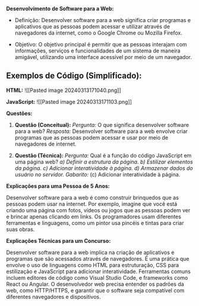**Desenvolvimento de Software para a Web:**


* Definição: Desenvolver software para a web significa criar programas e aplicativos que as pessoas podem acessar e utilizar através de navegadores da internet, como o Google Chrome ou Mozilla Firefox.

* Objetivo: O objetivo principal é permitir que as pessoas interajam com informações, serviços e funcionalidades de um sistema de maneira amigável, utilizando uma interface acessível por meio de um navegador.

## Exemplos de Código (Simplificado):

**HTML:**
![[Pasted image 20240313171040.png]]

**JavaScript:**
![[Pasted image 20240313171103.png]]

**Questões:**

1. **Questão (Conceitual):** _Pergunta:_ O que significa desenvolver software para a web? _Resposta:_ Desenvolver software para a web envolve criar programas que as pessoas podem acessar e usar por meio de navegadores de internet.
    
2. **Questão (Técnica):** _Pergunta:_ Qual é a função do código JavaScript em uma página web? _a) Definir a estrutura da página._ _b) Estilizar elementos da página._ _c) Adicionar interatividade à página._ _d) Armazenar dados do usuário no servidor._ _Gabarito:_ (c) Adicionar interatividade à página.
    

**Explicações para uma Pessoa de 5 Anos:**

Desenvolver software para a web é como construir brinquedos que as pessoas podem usar na internet. Por exemplo, imagine que você está criando uma página com fotos, vídeos ou jogos que as pessoas podem ver e brincar apenas clicando em links. Os programadores usam diferentes ferramentas e linguagens, como um pintor usa pincéis e tintas para criar suas obras.

**Explicações Técnicas para um Concurso:**

Desenvolver software para a web implica na criação de aplicativos e programas que são acessados através de navegadores. É uma prática que envolve o uso de linguagens como HTML para estruturação, CSS para estilização e JavaScript para adicionar interatividade. Ferramentas comuns incluem editores de código como Visual Studio Code, e frameworks como React ou Angular. O desenvolvedor web precisa entender os padrões da web, como HTTP/HTTPS, e garantir que o software seja compatível com diferentes navegadores e dispositivos.